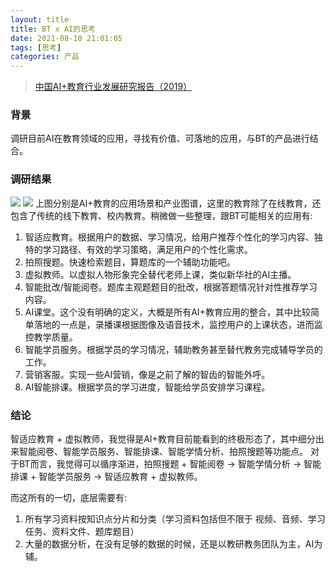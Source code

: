 ```yaml
---
layout: title
title: BT x AI的思考
date: 2021-08-10 21:01:05
tags: [思考]
categories: 产品
---
```


> [中国AI+教育行业发展研究报告（2019）](https://bt-cdn.btclass.net/AI%2B%E6%95%99%E8%82%B2%E7%A0%94%E7%A9%B6%E6%8A%A5%E5%91%8A.pdf)

### 背景
调研目前AI在教育领域的应用，寻找有价值、可落地的应用，与BT的产品进行结合。

### 调研结果
![](http://cdn.jsblog.site/16690972106064.png)
![](http://cdn.jsblog.site/16690972215878.png)
上图分别是AI+教育的应用场景和产业图谱，这里的教育除了在线教育，还包含了传统的线下教育、校内教育。稍微做一些整理，跟BT可能相关的应用有:

1. 智适应教育。根据用户的数据、学习情况，给用户推荐个性化的学习内容、独特的学习路径、有效的学习策略，满足用户的个性化需求。
2. 拍照搜题。快速检索题目，算题库的一个辅助功能吧。
3. 虚拟教师。以虚拟人物形象完全替代老师上课，类似新华社的AI主播。
4. 智能批改/智能阅卷。题库主观题题目的批改，根据答题情况针对性推荐学习内容。
5. AI课堂。这个没有明确的定义，大概是所有AI+教育应用的整合，其中比较简单落地的一点是，录播课根据图像及语音技术，监控用户的上课状态，进而监控教学质量。
6. 智能学员服务。根据学员的学习情况，辅助教务甚至替代教务完成辅导学员的工作。
7. 营销客服。实现一些AI营销，像是之前了解的智齿的智能外呼。
8. AI智能排课。根据学员的学习进度，智能给学员安排学习课程。

### 结论
智适应教育 + 虚拟教师，我觉得是AI+教育目前能看到的终极形态了，其中细分出来智能阅卷、智能学员服务、智能排课、智能学情分析、拍照搜题等功能点。
对于BT而言，我觉得可以循序渐进，拍照搜题 + 智能阅卷 -> 智能学情分析 -> 智能排课 + 智能学员服务  -> 智适应教育 + 虚拟教师。

而这所有的一切，底层需要有:

1. 所有学习资料按知识点分片和分类（学习资料包括但不限于 视频、音频、学习任务、资料文件、题库题目）
2. 大量的数据分析，在没有足够的数据的时候，还是以教研教务团队为主，AI为辅。

